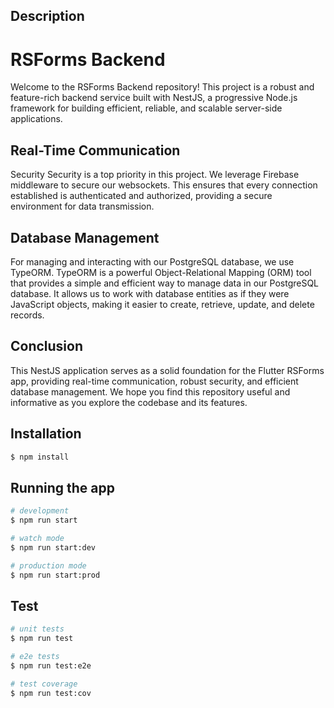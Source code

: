 
## Description
<h1>RSForms Backend</h1>
Welcome to the RSForms Backend repository! This project is a robust and feature-rich backend service built with NestJS, a progressive Node.js framework for building efficient, reliable, and scalable server-side applications.

<h2>Real-Time Communication</h2
At the heart of this application is real-time communication, powered by Socket.IO. This enables instantaneous, bidirectional communication between the server and the Flutter RSForms app, ensuring a seamless and interactive user experience.

<h2>Security</h2>
Security is a top priority in this project. We leverage Firebase middleware to secure our websockets. This ensures that every connection established is authenticated and authorized, providing a secure environment for data transmission.

<h2>Database Management</h2>
For managing and interacting with our PostgreSQL database, we use TypeORM. TypeORM is a powerful Object-Relational Mapping (ORM) tool that provides a simple and efficient way to manage data in our PostgreSQL database. It allows us to work with database entities as if they were JavaScript objects, making it easier to create, retrieve, update, and delete records.

<h2>Conclusion</h2>
This NestJS application serves as a solid foundation for the Flutter RSForms app, providing real-time communication, robust security, and efficient database management. We hope you find this repository useful and informative as you explore the codebase and its features.

## Installation

```bash
$ npm install
```

## Running the app

```bash
# development
$ npm run start

# watch mode
$ npm run start:dev

# production mode
$ npm run start:prod
```

## Test

```bash
# unit tests
$ npm run test

# e2e tests
$ npm run test:e2e

# test coverage
$ npm run test:cov
```
